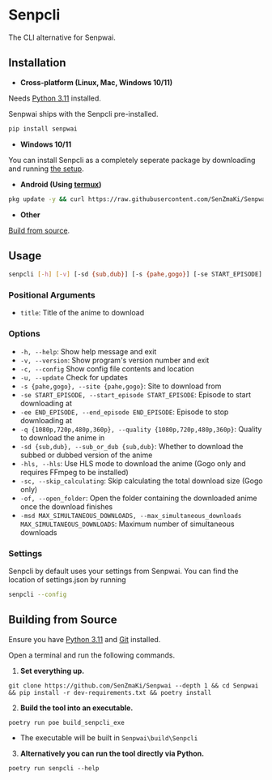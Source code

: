 # Senpcli

The CLI alternative for Senpwai.

## Installation

- **Cross-platform (Linux, Mac, Windows 10/11)**

Needs [Python 3.11](https://www.python.org/downloads/release/python-3111) installed.

Senpwai ships with the Senpcli pre-installed.

```bash
pip install senpwai
```

- **Windows 10/11**

You can install Senpcli as a completely seperate package by downloading and running [the setup](https://github.com/SenZmaKi/Senpwai/releases/latest/download/Senpcli-setup.exe).

- **Android (Using [termux](https://github.com/termux/termux-app))**

```sh
pkg update -y && curl https://raw.githubusercontent.com/SenZmaKi/Senpwai/master/termux/install.sh | bash
```

- **Other**

[Build from source](#building-from-source).

## Usage

```bash
senpcli [-h] [-v] [-sd {sub,dub}] [-s {pahe,gogo}] [-se START_EPISODE] [-ee END_EPISODE] [-q {1080p,720p,480p,360p}] [-hls] [-sc] [-msd] [-of] title
```

### Positional Arguments

- `title`: Title of the anime to download

### Options

- `-h, --help`: Show help message and exit
- `-v, --version`: Show program's version number and exit
- `-c, --config` Show config file contents and location
- `-u, --update` Check for updates
- `-s {pahe,gogo}, --site {pahe,gogo}`: Site to download from
- `-se START_EPISODE, --start_episode START_EPISODE`: Episode to start downloading at
- `-ee END_EPISODE, --end_episode END_EPISODE`: Episode to stop downloading at
- `-q {1080p,720p,480p,360p}, --quality {1080p,720p,480p,360p}`: Quality to download the anime in
- `-sd {sub,dub}, --sub_or_dub {sub,dub}`: Whether to download the subbed or dubbed version of the anime
- `-hls, --hls`: Use HLS mode to download the anime (Gogo only and requires FFmpeg to be installed)
- `-sc, --skip_calculating`: Skip calculating the total download size (Gogo only)
- `-of, --open_folder`: Open the folder containing the downloaded anime once the download finishes
- `-msd MAX_SIMULTANEOUS_DOWNLOADS, --max_simultaneous_downloads MAX_SIMULTANEOUS_DOWNLOADS`: Maximum number of simultaneous downloads

### Settings

Senpcli by default uses your settings from Senpwai. You can find the location of settings.json by running

```sh
senpcli --config
```

## Building from Source

Ensure you have [Python 3.11](https://www.python.org/downloads/release/python-3111) and [Git](https://github.com/git-guides/install-git) installed.

Open a terminal and run the following commands.

1. **Set everything up.**

```
git clone https://github.com/SenZmaKi/Senpwai --depth 1 && cd Senpwai && pip install -r dev-requirements.txt && poetry install
```

2. **Build the tool into an executable.**

```
poetry run poe build_senpcli_exe
```

- The executable will be built in `Senpwai\build\Senpcli`

3. **Alternatively you can run the tool directly via Python.**

```
poetry run senpcli --help
```
